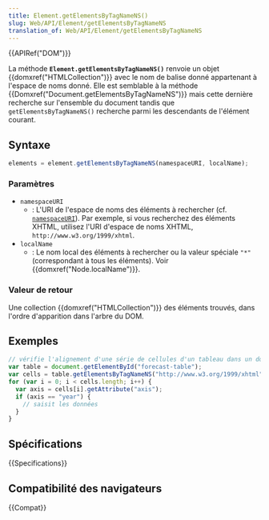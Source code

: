 ```yaml
---
title: Element.getElementsByTagNameNS()
slug: Web/API/Element/getElementsByTagNameNS
translation_of: Web/API/Element/getElementsByTagNameNS
---
```


{{APIRef("DOM")}}

La méthode **`Element.getElementsByTagNameNS()`** renvoie un objet {{domxref("HTMLCollection")}} avec le nom de balise donné appartenant à l'espace de noms donné. Elle est semblable à la méthode {{Domxref("Document.getElementsByTagNameNS")}} mais cette dernière recherche sur l'ensemble du document tandis que `getElementsByTagNameNS()` recherche parmi les descendants de l'élément courant.

## Syntaxe

```js
elements = element.getElementsByTagNameNS(namespaceURI, localName);
```

### Paramètres

- `namespaceURI`
  - : L'URI de l'espace de noms des éléments à rechercher (cf. [`namespaceURI`](/fr/docs/Web/API/Element/namespaceURI)). Par exemple, si vous recherchez des éléments XHTML, utilisez l'URI d'espace de noms XHTML, `http://www.w3.org/1999/xhtml`.
- `localName`
  - : Le nom local des éléments à rechercher ou la valeur spéciale `"*"` (correspondant à tous les éléments). Voir {{domxref("Node.localName")}}.

### Valeur de retour

Une collection {{domxref("HTMLCollection")}} des éléments trouvés, dans l'ordre d'apparition dans l'arbre du DOM.

## Exemples

```js
// vérifie l'alignement d'une série de cellules d'un tableau dans un document XHTML.
var table = document.getElementById("forecast-table");
var cells = table.getElementsByTagNameNS("http://www.w3.org/1999/xhtml", "td");
for (var i = 0; i < cells.length; i++) {
  var axis = cells[i].getAttribute("axis");
  if (axis == "year") {
    // saisit les données
  }
}
```

## Spécifications

{{Specifications}}

## Compatibilité des navigateurs

{{Compat}}
